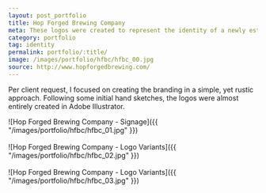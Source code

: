 ```yaml
---
layout: post_portfolio
title: Hop Forged Brewing Company
meta: These logos were created to represent the identity of a newly established brewery in Hanford, California.
category: portfolio
tag: identity
permalink: portfolio/:title/
image: /images/portfolio/hfbc/hfbc_00.jpg
source: http://www.hopforgedbrewing.com/
---
```


Per client request, I focused on creating the branding in a simple, yet rustic approach. Following some initial hand sketches, the logos were almost entirely created in Adobe Illustrator.

![Hop Forged Brewing Company - Signage]({{ "/images/portfolio/hfbc/hfbc_01.jpg" }})
<br><br>
![Hop Forged Brewing Company - Logo Variants]({{ "/images/portfolio/hfbc/hfbc_02.jpg" }})
<br><br>
![Hop Forged Brewing Company - Logo Variants]({{ "/images/portfolio/hfbc/hfbc_03.jpg" }})